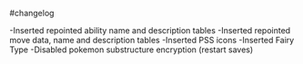 #changelog

-Inserted repointed ability name and description tables
-Inserted repointed move data, name and description tables
-Inserted PSS icons
-Inserted Fairy Type
-Disabled pokemon substructure encryption (restart saves)
